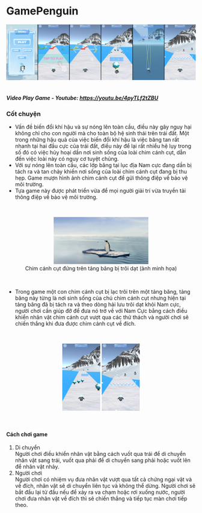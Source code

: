 
# GamePenguin
<img src="images README/Screen.jpeg"><br><br>

##### Video Play Game - Youtube: https://youtu.be/4pyTLf2tZBU 


### Cốt chuyện
- Vấn đề biến đổi khí hậu và sự nóng lên toàn cầu, điều này gây nguy hại không chỉ cho con người mà cho toàn bộ hệ sinh thái trên trái đất. 
Một trong những hậu quả của việc biến đổi khí hậu là việc băng tan rất nhanh tại hai đầu cực của trái đất, điều này để lại rất nhiểu hệ lụy trong số đó có việc hủy hoại dần nơi sinh sống của loài chim cánh cụt, dẫn đến việc loài này có nguy cơ tuyệt chủng. 
- Với sự nóng lên toàn cầu, các lớp băng tại lục địa Nam cực đang dần bị tách ra và tan chảy khiến nơi sống của loài chim cánh cụt đang bị thu hẹp. Game mượn hình ảnh chim cánh cụt để gửi thông điệp về bảo vệ môi trường.
- Tựa game này được phát triển vừa để mọi người giải trí vừa truyền tải thông điệp về bảo vệ môi trường.<br>
<br>

<p align="center">
<img src="images README/Penguins_Icebergs.jpg" width="50%"><br>
Chim cánh cụt đứng trên tảng băng bị trôi dạt (ảnh minh họa)
</p>
<br>

- Trong game một con chim cánh cụt bị lạc trôi trên một tảng băng, tảng băng này từng là nơi sinh sống của chú chim cánh cụt nhưng hiện tại tảng băng đã bị tách ra và theo dòng hải lưu trôi dạt khỏi Nam cực, 
người chơi cần giúp đỡ để đưa nó trở về với Nam Cực bằng cách điều khiển nhân vật chim cánh cụt vượt qua các thử thách và người chơi sẽ chiến thắng khi đưa được chim cánh cụt về đích.
<br>

<p align="center">
<img src="images README/image_play.png" width="20%">
<img src="images README/image_vedich.png" width="20%">
</p>
<br>

#### Cách chơi game
1. Di chuyển <br>
Người chơi điều khiển nhân vật bằng cách vuốt qua trái để di chuyển nhân vật sang trái, vuốt qua phải để di chuyển sang phải hoặc vuốt lên để nhân vật nhảy.
2. Người chơi <br>
Người chơi có nhiệm vụ đưa nhân vật vượt qua tất cả chứng ngại vật và về đích, nhân vật sẽ di chuyển liên tục và không thể dừng. Người chơi sẽ bắt đầu lại từ đầu nếu để xảy ra va chạm hoặc rơi xuống nước, người chơi đưa nhân vật về đích thì sẽ chiến thắng và tiếp tục màn chơi tiếp theo.

